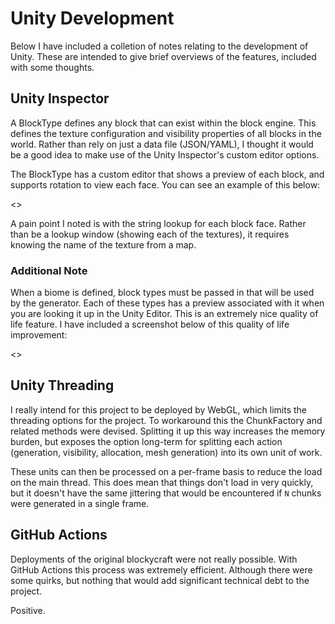 # Unity Development

Below I have included a colletion of notes relating to the development of Unity. These are intended to give brief overviews of the features, included with some thoughts.

## Unity Inspector

A BlockType defines any block that can exist within the block engine. This defines the texture configuration and visibility properties of all blocks in the world. Rather than rely on just a data file (JSON/YAML), I thought it would be a good idea to make use of the Unity Inspector's custom editor options.

The BlockType has a custom editor that shows a preview of each block, and supports rotation to view each face. You can see an example of this below:

<>

A pain point I noted is with the string lookup for each block face. Rather than be a lookup window (showing each of the textures), it requires knowing the name of the texture from a map.

### Additional Note

When a biome is defined, block types must be passed in that will be used by the generator. Each of these types has a preview associated with it when you are looking it up in the Unity Editor. This is an extremely nice quality of life feature. I have included a screenshot below of this quality of life improvement:

<>

## Unity Threading

I really intend for this project to be deployed by WebGL, which limits the threading options for the project. To workaround this the ChunkFactory and related methods were devised. Splitting it up this way increases the memory burden, but exposes the option long-term for splitting each action (generation, visibility, allocation, mesh generation) into its own unit of work.

These units can then be processed on a per-frame basis to reduce the load on the main thread. This does mean that things don't load in very quickly, but it doesn't have the same jittering that would be encountered if `N` chunks were generated in a single frame.

## GitHub Actions

Deployments of the original blockycraft were not really possible. With GitHub Actions this process was extremely efficient. Although there were some quirks, but nothing that would add significant technical debt to the project.

Positive.